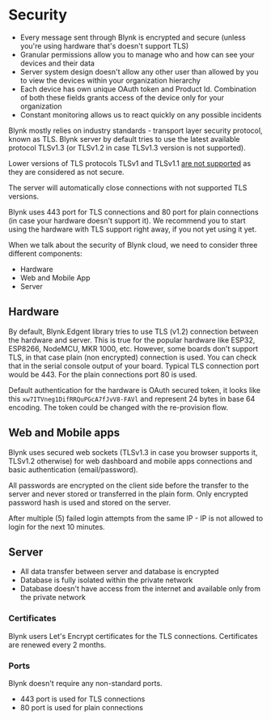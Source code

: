 # Security

- Every message sent through Blynk is encrypted and secure (unless you're using hardware that's doesn't support TLS)
- Granular permissions allow you to manage who and how can see your devices and their data
- Server system design doesn't allow any other user than allowed by you to view the devices within your organization hierarchy
- Each device has own unique OAuth token and Product Id. Combination of both these fields grants access of the device only for your organization
- Constant monitoring allows us to react quickly on any possible incidents   

Blynk mostly relies on industry standards - transport layer security protocol, known as TLS. 
Blynk server by default tries to use the latest available protocol TLSv1.3 
(or TLSv1.2 in case TLSv1.3 version is not supported).

Lower versions of TLS protocols TLSv1 and TLSv1.1 [are not supported](https://en.wikipedia.org/wiki/Transport_Layer_Security#TLS_1.0)
as they are considered as not secure.

The server will automatically close connections with not supported TLS versions.

Blynk uses 443 port for TLS connections and 80 port for plain connections (in case your hardware doesn't support it).
We recommend you to start using the hardware with TLS support right away, if you not yet using it yet.

When we talk about the security of Blynk cloud, we need to consider three different components:

- Hardware
- Web and Mobile App
- Server

## Hardware

By default, Blynk.Edgent library tries to use TLS (v1.2) connection between the hardware and server. 
This is true for the popular hardware like ESP32, ESP8266, NodeMCU, MKR 1000, etc. However, some boards don't support TLS,
in that case plain (non encrypted) connection is used. You can check that in the serial console output of your board. 
Typical TLS connection port would be 443.
For the plain connections port 80 is used.

Default authentication for the hardware is OAuth secured token, it looks like this `xw7ITVneg1DifRRQuPGcA7fJvV8-FAVl` and 
represent 24 bytes in base 64 encoding.
The token could be changed with the re-provision flow.

## Web and Mobile apps

Blynk uses secured web sockets (TLSv1.3 in case you browser supports it, TLSv1.2 otherwise) for web dashboard 
and mobile apps connections and basic authentication (email/password).

All passwords are encrypted on the client side before the transfer to the server and never stored or transferred in the plain form. 
Only encrypted password hash is used and stored on the server.

After multiple (5) failed login attempts from the same IP - IP is not allowed to login for the next 10 minutes.

## Server

- All data transfer between server and database is encrypted
- Database is fully isolated within the private network
- Database doesn't have access from the internet and available only from the private network

### Certificates

Blynk users Let's Encrypt certificates for the TLS connections. Certificates are renewed every 2 months. 

### Ports

Blynk doesn't require any non-standard ports.

- 443 port is used for TLS connections
- 80 port is used for plain connections